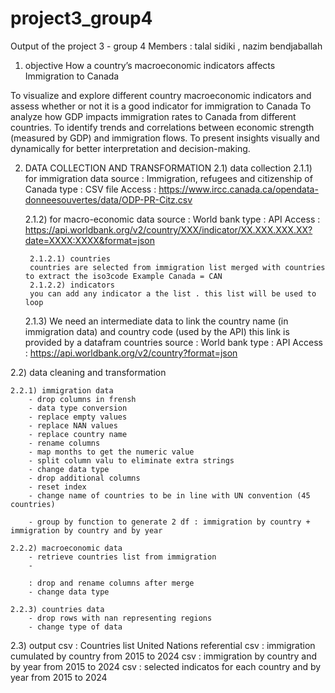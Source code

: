 # project3_group4
Output of the project 3 - group 4 
Members : talal sidiki , nazim bendjaballah


1) objective
How a country’s macroeconomic indicators affects Immigration to Canada

To visualize and explore different country macroeconomic indicators and assess whether or not it is a good indicator for immigration to Canada
To analyze how GDP impacts immigration rates to Canada from different countries.
To identify trends and correlations between economic strength (measured by GDP) and immigration flows.
To present insights visually and dynamically for better interpretation and decision-making.

2) DATA COLLECTION AND TRANSFORMATION
2.1) data collection
    2.1.1) for immigration data 
        source : Immigration, refugees and citizenship of Canada
        type : CSV file
        Access : https://www.ircc.canada.ca/opendata-donneesouvertes/data/ODP-PR-Citz.csv

    2.1.2) for macro-economic data 
        source : World bank
        type : API
        Access : https://api.worldbank.org/v2/country/XXX/indicator/XX.XXX.XXX.XX?date=XXXX:XXXX&format=json

        2.1.2.1) countries
        countries are selected from immigration list merged with countries to extract the iso3code Example Canada = CAN
        2.1.2.2) indicators
        you can add any indicator a the list . this list will be used to loop

    2.1.3) We need an intermediate data to link the country name (in immigration data) and country code (used by the API)
        this link is provided by a datafram countries 
        source : World bank
        type : API
        Access : https://api.worldbank.org/v2/country?format=json


2.2) data cleaning and transformation



    2.2.1) immigration data
        - drop columns in frensh
        - data type conversion
        - replace empty values
        - replace NAN values
        - replace country name
        - rename columns
        - map months to get the numeric value
        - split column valu to eliminate extra strings
        - change data type
        - drop additional columns
        - reset index
        - change name of countries to be in line with UN convention (45 countries)

        - group by function to generate 2 df : immigration by country + immigration by country and by year

    2.2.2) macroeconomic data
        - retrieve countries list from immigration
        - 

        : drop and rename columns after merge
        - change data type

    2.2.3) countries data
        - drop rows with nan representing regions
        - change type of data

2.3) output
    csv : Countries list United Nations referential 
    csv : immigration cumulated by country from 2015 to 2024
    csv : immigration by country and by year from 2015 to 2024
    csv : selected indicatos for each country and by year from 2015 to 2024